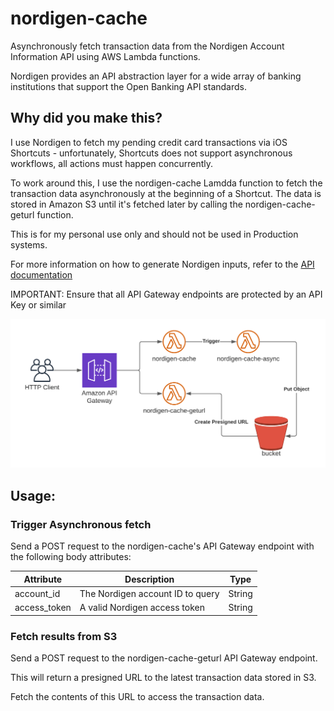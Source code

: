 # nordigen-cache
Asynchronously fetch transaction data from the Nordigen Account Information API using AWS Lambda functions.

Nordigen provides an API abstraction layer for a wide array of banking institutions that support the Open Banking API standards.

## Why did you make this?

I use Nordigen to fetch my pending credit card transactions via iOS Shortcuts - unfortunately, Shortcuts does not support asynchronous workflows, all actions must happen concurrently.

To work around this, I use the nordigen-cache Lamdda function to fetch the transaction data asynchronously at the beginning of a Shortcut.
The data is stored in Amazon S3 until it's fetched later by calling the nordigen-cache-geturl function.

This is for my personal use only and should not be used in Production systems.

For more information on how to generate Nordigen inputs, refer to the [API documentation](https://nordigen.com/en/account_information_documenation/integration/quickstart_guide/)

IMPORTANT: Ensure that all API Gateway endpoints are protected by an API Key or similar

![Alt text](diagram.png "Flow Diagram")

## Usage:

### Trigger Asynchronous fetch

Send a POST request to the nordigen-cache's API Gateway endpoint with the following body attributes:

|Attribute |Description  | Type|
--- | --- | ---|
|account_id|The Nordigen account ID to query |String|
|access_token|A valid Nordigen access token|String|

### Fetch results from S3

Send a POST request to the nordigen-cache-geturl API Gateway endpoint.

This will return a presigned URL to the latest transaction data stored in S3.

Fetch the contents of this URL to access the transaction data.
